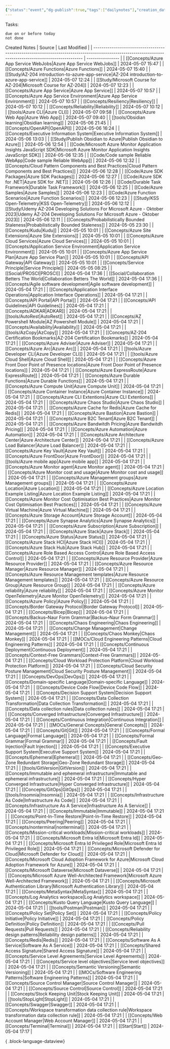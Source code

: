 ```yaml
---
{"status":"event","dg-publish":true,"tags":["dailynotes"],"creation_date":"2024-05-02 08:56","permalink":"/daily/2024-05-02/","dgPassFrontmatter":true}
---
```



Tasks:
```tasks
due on or before today
not done
```

Created Notes
| Source                                                                                                                                                  | Last Modified    |
| ------------------------------------------------------------------------------------------------------------------------------------------------------- | ---------------- |
| [[Concepts/Azure App Service WebJobs\|Azure App Service WebJobs]]                                                                                    | 2024-05-07 15:47 |
| [[Concepts/Azure Functions\|Azure Functions]]                                                                                                        | 2024-05-07 15:40 |
| [[Study/AZ-204 introduction-to-azure-app-service\|AZ-204 introduction-to-azure-app-service]]                                                         | 2024-05-07 12:24 |
| [[Study/Microsoft Course for AZ-204\|Microsoft Course for AZ-204]]                                                                                   | 2024-05-07 12:23 |
| [[Concepts/Azure App Service\|Azure App Service]]                                                                                                    | 2024-05-07 10:57 |
| [[Concepts/Azure App Service Environment\|Azure App Service Environment]]                                                                            | 2024-05-07 10:57 |
| [[Concepts/Resiliency\|Resiliency]]                                                                                                                  | 2024-05-07 10:12 |
| [[Concepts/Reliability\|Reliability]]                                                                                                                | 2024-05-07 10:12 |
| [[tools/Azure CLI\|Azure CLI]]                                                                                                                       | 2024-05-07 09:58 |
| [[Concepts/Azure Web App\|Azure Web App]]                                                                                                            | 2024-05-07 09:40 |
| [[tools/Obsidian learning\|Obsidian learning]]                                                                                                       | 2024-05-06 21:45 |
| [[Concepts/OpenAPI\|OpenAPI]]                                                                                                                        | 2024-05-06 16:24 |
| [[Concepts/Executive Information System\|Executive Information System]]                                                                              | 2024-05-06 13:03 |
| [[Study/Publish Obsidian to Azure\|Publish Obsidian to Azure]]                                                                                       | 2024-05-06 12:54 |
| [[Code/Microsoft Azure Monitor Application Insights JavaScript SDK\|Microsoft Azure Monitor Application Insights JavaScript SDK]]                    | 2024-05-06 12:35 |
| [[Code/Code sample Reliable WebApp\|Code sample Reliable WebApp]]                                                                                    | 2024-05-06 12:32 |
| [[Concepts/Cloud Pattern Components and Best Practices\|Cloud Pattern Components and Best Practices]]                                                | 2024-05-06 12:28 |
| [[Code/Azure SDK Packages\|Azure SDK Packages]]                                                                                                      | 2024-05-06 12:27 |
| [[Code/Azure SDK for .NET\|Azure SDK for .NET]]                                                                                                      | 2024-05-06 12:26 |
| [[Code/Durable Task Framework\|Durable Task Framework]]                                                                                              | 2024-05-06 12:25 |
| [[Code/Azure Samples\|Azure Samples]]                                                                                                                | 2024-05-06 12:23 |
| [[Code/Azure Function Scenarios\|Azure Function Scenarios]]                                                                                          | 2024-05-06 12:23 |
| [[Study/KSS Open-Telemetry\|KSS Open-Telemetry]]                                                                                                     | 2024-05-06 12:12 |
| [[Study/Udemy AZ-204 Developing Solutions For Microsoft Azure - Oktober 2023\|Udemy AZ-204 Developing Solutions For Microsoft Azure - Oktober 2023]] | 2024-05-06 12:11 |
| [[Concepts/Probabilistically Bounded Staleness\|Probabilistically Bounded Staleness]]                                                                | 2024-05-05 23:30 |
| [[Concepts/Kudu\|Kudu]]                                                                                                                              | 2024-05-05 10:01 |
| [[Concepts/Azure Site Extensions\|Azure Site Extensions]]                                                                                            | 2024-05-05 10:01 |
| [[Concepts/Azure Cloud Services\|Azure Cloud Services]]                                                                                              | 2024-05-05 10:01 |
| [[Concepts/Application Service Environment\|Application Service Environment]]                                                                        | 2024-05-05 10:01 |
| [[Concepts/Azure App Service Plan\|Azure App Service Plan]]                                                                                          | 2024-05-05 10:01 |
| [[Concepts/API Gateway\|API Gateway]]                                                                                                                | 2024-05-05 10:01 |
| [[Concepts/Service Principle\|Service Principle]]                                                                                                    | 2024-05-05 08:25 |
| [[Social/PROSCI\|PROSCI]]                                                                                                                            | 2024-05-04 17:36 |
| [[Social/Collaboration Betters The World\|Collaboration Betters The World]]                                                                          | 2024-05-04 17:36 |
| [[Concepts/Agile software development\|Agile software development]]                                                                                  | 2024-05-04 17:21 |
| [[Concepts/Application Interface Operations\|Application Interface Operations]]                                                                      | 2024-05-04 17:21 |
| [[Concepts/API Portal\|API Portal]]                                                                                                                  | 2024-05-04 17:21 |
| [[Concepts/API Guidelines\|API Guidelines]]                                                                                                          | 2024-05-04 17:21 |
| [[Concepts/ADKAR\|ADKAR]]                                                                                                                            | 2024-05-04 17:21 |
| [[tools/AutoRest\|AutoRest]]                                                                                                                         | 2024-05-04 17:21 |
| [[Concepts/AZ Powershell Module\|AZ Powershell Module]]                                                                                              | 2024-05-04 17:21 |
| [[Concepts/Availability\|Availability]]                                                                                                              | 2024-05-04 17:21 |
| [[tools/AzCopy\|AzCopy]]                                                                                                                             | 2024-05-04 17:21 |
| [[Concepts/AZ-204 Certification Bookmarks\|AZ-204 Certification Bookmarks]]                                                                          | 2024-05-04 17:21 |
| [[Concepts/Azure Adviser\|Azure Adviser]]                                                                                                            | 2024-05-04 17:21 |
| [[Concepts/Azure Arc\|Azure Arc]]                                                                                                                    | 2024-05-04 17:21 |
| [[tools/Azure Developer CLI\|Azure Developer CLI]]                                                                                                   | 2024-05-04 17:21 |
| [[tools/Azure Cloud Shell\|Azure Cloud Shell]]                                                                                                       | 2024-05-04 17:21 |
| [[Concepts/Azure Front Door Point of Presence locations\|Azure Front Door Point of Presence locations]]                                              | 2024-05-04 17:21 |
| [[Concepts/Azure ExpressRoute\|Azure ExpressRoute]]                                                                                                  | 2024-05-04 17:21 |
| [[Concepts/Azure Durable Functions\|Azure Durable Functions]]                                                                                        | 2024-05-04 17:21 |
| [[Concepts/Azure Compute Unit\|Azure Compute Unit]]                                                                                                  | 2024-05-04 17:21 |
| [[Concepts/Azure Container Instance\|Azure Container Instance]]                                                                                      | 2024-05-04 17:21 |
| [[Concepts/Azure CLI Extentions\|Azure CLI Extentions]]                                                                                              | 2024-05-04 17:21 |
| [[Concepts/Azure Chaos Studio\|Azure Chaos Studio]]                                                                                                  | 2024-05-04 17:21 |
| [[Concepts/Azure Cache for Redis\|Azure Cache for Redis]]                                                                                            | 2024-05-04 17:21 |
| [[Concepts/Azure Bastion\|Azure Bastion]]                                                                                                            | 2024-05-04 17:21 |
| [[Concepts/Azure B2C Tenant\|Azure B2C Tenant]]                                                                                                      | 2024-05-04 17:21 |
| [[Concepts/Azure Bandwitdh Pricing\|Azure Bandwitdh Pricing]]                                                                                        | 2024-05-04 17:21 |
| [[Concepts/Azure Automation\|Azure Automation]]                                                                                                      | 2024-05-04 17:21 |
| [[Concepts/Azure Architecture Center\|Azure Architecture Center]]                                                                                    | 2024-05-04 17:21 |
| [[Concepts/Azure Load Balancer\|Azure Load Balancer]]                                                                                                | 2024-05-04 17:21 |
| [[Concepts/Azure Key Vault\|Azure Key Vault]]                                                                                                        | 2024-05-04 17:21 |
| [[Concepts/Azure FrontDoor\|Azure FrontDoor]]                                                                                                        | 2024-05-04 17:21 |
| [[tools/Azure mobile app\|Azure mobile app]]                                                                                                         | 2024-05-04 17:21 |
| [[Concepts/Azure Monitor agent\|Azure Monitor agent]]                                                                                                | 2024-05-04 17:21 |
| [[Concepts/Azure Monitor cost and usage\|Azure Monitor cost and usage]]                                                                              | 2024-05-04 17:21 |
| [[Concepts/Azure Management groups\|Azure Management groups]]                                                                                        | 2024-05-04 17:21 |
| [[Concepts/Azure Location\|Azure Location]]                                                                                                          | 2024-05-04 17:21 |
| [[Concepts/Azure Location Example Listing\|Azure Location Example Listing]]                                                                          | 2024-05-04 17:21 |
| [[Concepts/Azure Monitor Cost Optimisation Best Practices\|Azure Monitor Cost Optimisation Best Practices]]                                          | 2024-05-04 17:21 |
| [[Concepts/Azure Virtual Machine\|Azure Virtual Machine]]                                                                                            | 2024-05-04 17:21 |
| [[Concepts/Azure Storage Account\|Azure Storage Account]]                                                                                            | 2024-05-04 17:21 |
| [[Concepts/Azure Synapse Analytics\|Azure Synapse Analytics]]                                                                                        | 2024-05-04 17:21 |
| [[Concepts/Azure Subscription\|Azure Subscription]]                                                                                                  | 2024-05-04 17:21 |
| [[Concepts/Azure Stack\|Azure Stack]]                                                                                                                | 2024-05-04 17:21 |
| [[Concepts/Azure Status\|Azure Status]]                                                                                                              | 2024-05-04 17:21 |
| [[Concepts/Azure Stack HCI\|Azure Stack HCI]]                                                                                                        | 2024-05-04 17:21 |
| [[Concepts/Azure Stack Hub\|Azure Stack Hub]]                                                                                                        | 2024-05-04 17:21 |
| [[Concepts/Azure Role Based Access Control\|Azure Role Based Access Control]]                                                                        | 2024-05-04 17:21 |
| [[Concepts/Azure Resource Provider\|Azure Resource Provider]]                                                                                        | 2024-05-04 17:21 |
| [[Concepts/Azure Resource Manager\|Azure Resource Manager]]                                                                                          | 2024-05-04 17:21 |
| [[Concepts/Azure Resource Management templates\|Azure Resource Management templates]]                                                                | 2024-05-04 17:21 |
| [[Concepts/Azure Resource Group\|Azure Resource Group]]                                                                                              | 2024-05-04 17:21 |
| [[Concepts/Azure reliability\|Azure reliability]]                                                                                                    | 2024-05-04 17:21 |
| [[Concepts/Azure Monitor OpenTelemetry\|Azure Monitor OpenTelemetry]]                                                                                | 2024-05-04 17:21 |
| [[Concepts/Azure Policy\|Azure Policy]]                                                                                                              | 2024-05-04 17:21 |
| [[Concepts/Border Gateway Protocol\|Border Gateway Protocol]]                                                                                        | 2024-05-04 17:21 |
| [[Concepts/Bicep\|Bicep]]                                                                                                                            | 2024-05-04 17:21 |
| [[Concepts/Backus–Naur Form Grammar\|Backus–Naur Form Grammar]]                                                                                      | 2024-05-04 17:21 |
| [[Concepts/Chaos Engineering\|Chaos Engineering]]                                                                                                    | 2024-05-04 17:21 |
| [[Concepts/Change Management\|Change Management]]                                                                                                    | 2024-05-04 17:21 |
| [[Concepts/Chaos Monkey\|Chaos Monkey]]                                                                                                              | 2024-05-04 17:21 |
| [[MOCs/Cloud Engineering Patterns\|Cloud Engineering Patterns]]                                                                                      | 2024-05-04 17:21 |
| [[Concepts/Continuous Deployment\|Continuous Deployment]]                                                                                            | 2024-05-04 17:21 |
| [[Concepts/Context-Free Grammars\|Context-Free Grammars]]                                                                                            | 2024-05-04 17:21 |
| [[Concepts/Cloud Workload Protection Platform\|Cloud Workload Protection Platform]]                                                                  | 2024-05-04 17:21 |
| [[Concepts/Cloud Security Posture Management\|Cloud Security Posture Management]]                                                                    | 2024-05-04 17:21 |
| [[Concepts/DevOps\|DevOps]]                                                                                                                          | 2024-05-04 17:21 |
| [[Concepts/Domain-specific Language\|Domain-specific Language]]                                                                                      | 2024-05-04 17:21 |
| [[Concepts/Device Code Flow\|Device Code Flow]]                                                                                                      | 2024-05-04 17:21 |
| [[Concepts/Decision Support System\|Decision Support System]]                                                                                        | 2024-05-04 17:21 |
| [[Concepts/Data Collection Transformation\|Data Collection Transformation]]                                                                          | 2024-05-04 17:21 |
| [[Concepts/Data collection rules\|Data collection rules]]                                                                                            | 2024-05-04 17:21 |
| [[Concepts/Converged Infrastructure\|Converged Infrastructure]]                                                                                      | 2024-05-04 17:21 |
| [[Concepts/Continuous Integration\|Continuous Integration]]                                                                                          | 2024-05-04 17:21 |
| [[MOCs/General Concepts\|General Concepts]]                                                                                                          | 2024-05-04 17:21 |
| [[Concepts/Git\|Git]]                                                                                                                                | 2024-05-04 17:21 |
| [[Concepts/Formal Language\|Formal Language]]                                                                                                        | 2024-05-04 17:21 |
| [[Concepts/Formal Grammar\|Formal Grammar]]                                                                                                          | 2024-05-04 17:21 |
| [[Concepts/Fault Injection\|Fault Injection]]                                                                                                        | 2024-05-04 17:21 |
| [[Concepts/Executive Support System\|Executive Support System]]                                                                                      | 2024-05-04 17:21 |
| [[Concepts/Ephemeral\|Ephemeral]]                                                                                                                    | 2024-05-04 17:21 |
| [[Concepts/Geo-Zone Redundant Storage\|Geo-Zone Redundant Storage]]                                                                                  | 2024-05-04 17:21 |
| [[tools/GitVersion\|GitVersion]]                                                                                                                     | 2024-05-04 17:21 |
| [[Concepts/Immutable and ephemeral infrastructure\|Immutable and ephemeral infrastructure]]                                                          | 2024-05-04 17:21 |
| [[Concepts/Hyper Converged Infrastructure\|Hyper Converged Infrastructure]]                                                                          | 2024-05-04 17:21 |
| [[Concepts/GitOps\|GitOps]]                                                                                                                          | 2024-05-04 17:21 |
| [[tools/Insomnia\|Insomnia]]                                                                                                                         | 2024-05-04 17:21 |
| [[Concepts/Infrastructure As Code\|Infrastructure As Code]]                                                                                          | 2024-05-04 17:21 |
| [[Concepts/Infrastructure As A Service\|Infrastructure As A Service]]                                                                                | 2024-05-04 17:21 |
| [[Concepts/Immutable\|Immutable]]                                                                                                                    | 2024-05-04 17:21 |
| [[Concepts/Point-In-Time Restore\|Point-In-Time Restore]]                                                                                            | 2024-05-04 17:21 |
| [[Concepts/Peering\|Peering]]                                                                                                                        | 2024-05-04 17:21 |
| [[Concepts/nonterminal\|nonterminal]]                                                                                                                | 2024-05-04 17:21 |
| [[Concepts/Mission-critical workloads\|Mission-critical workloads]]                                                                                  | 2024-05-04 17:21 |
| [[Concepts/Microsoft Entra Id\|Microsoft Entra Id]]                                                                                                  | 2024-05-04 17:21 |
| [[Concepts/Microsoft Entra Id Privileged Role\|Microsoft Entra Id Privileged Role]]                                                                  | 2024-05-04 17:21 |
| [[Concepts/Microsoft Defender for Cloud\|Microsoft Defender for Cloud]]                                                                              | 2024-05-04 17:21 |
| [[Concepts/Microsoft Cloud Adoption Framework for Azure\|Microsoft Cloud Adoption Framework for Azure]]                                              | 2024-05-04 17:21 |
| [[Concepts/Microsoft Dataverse\|Microsoft Dataverse]]                                                                                                | 2024-05-04 17:21 |
| [[Concepts/Microsoft Azure Well-Architected Framework\|Microsoft Azure Well-Architected Framework]]                                                  | 2024-05-04 17:21 |
| [[Concepts/Microsoft Authentication Library\|Microsoft Authentication Library]]                                                                      | 2024-05-04 17:21 |
| [[Concepts/MetaSyntax\|MetaSyntax]]                                                                                                                  | 2024-05-04 17:21 |
| [[Concepts/Log Analytics workspace\|Log Analytics workspace]]                                                                                        | 2024-05-04 17:21 |
| [[Concepts/Kusto Query Language\|Kusto Query Language]]                                                                                              | 2024-05-04 17:21 |
| [[tools/Postman\|Postman]]                                                                                                                           | 2024-05-04 17:21 |
| [[Concepts/Policy Set\|Policy Set]]                                                                                                                  | 2024-05-04 17:21 |
| [[Concepts/Policy Initiative\|Policy Initiative]]                                                                                                    | 2024-05-04 17:21 |
| [[Concepts/Policy Definition\|Policy Definition]]                                                                                                    | 2024-05-04 17:21 |
| [[Concepts/Pull Requests\|Pull Requests]]                                                                                                            | 2024-05-04 17:21 |
| [[Concepts/Reliability design patterns\|Reliability design patterns]]                                                                                | 2024-05-04 17:21 |
| [[Concepts/Redis\|Redis]]                                                                                                                            | 2024-05-04 17:21 |
| [[Concepts/Software As A Service\|Software As A Service]]                                                                                            | 2024-05-04 17:21 |
| [[Concepts/Shared Access Signature\|Shared Access Signature]]                                                                                        | 2024-05-04 17:21 |
| [[Concepts/Service Level Agreements\|Service Level Agreements]]                                                                                      | 2024-05-04 17:21 |
| [[Concepts/Service level objectives\|Service level objectives]]                                                                                      | 2024-05-04 17:21 |
| [[Concepts/Semantic Versioning\|Semantic Versioning]]                                                                                                | 2024-05-04 17:21 |
| [[MOCs/Software Engineering Patterns\|Software Engineering Patterns]]                                                                                | 2024-05-04 17:21 |
| [[Concepts/Source Control Manager\|Source Control Manager]]                                                                                          | 2024-05-04 17:21 |
| [[Concepts/Source Control\|Source Control]]                                                                                                          | 2024-05-04 17:21 |
| [[Concepts/Stock Keeping Unit\|Stock Keeping Unit]]                                                                                                  | 2024-05-04 17:21 |
| [[tools/StopLight\|StopLight]]                                                                                                                       | 2024-05-04 17:21 |
| [[Concepts/Swagger\|Swagger]]                                                                                                                        | 2024-05-04 17:21 |
| [[Concepts/Workspace transformation data collection rule\|Workspace transformation data collection rule]]                                            | 2024-05-04 17:21 |
| [[Concepts/Web Account Manager\|Web Account Manager]]                                                                                                | 2024-05-04 17:21 |
| [[Concepts/Terminal\|Terminal]]                                                                                                                      | 2024-05-04 17:21 |
| [[Start\|Start]]                                                                                                                                     | 2024-05-04 17:17 |

{ .block-language-dataview}
